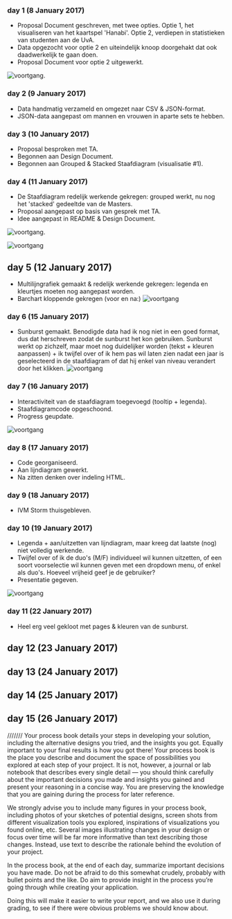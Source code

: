 ### day 1 (8 January 2017)
- Proposal Document geschreven, met twee opties. Optie 1, het visualiseren van het kaartspel 'Hanabi'. Optie 2, verdiepen in statistieken van studenten aan de UvA.
- Data opgezocht voor optie 2 en uiteindelijk knoop doorgehakt dat ook daadwerkelijk te gaan doen.
- Proposal Document voor optie 2 uitgewerkt.

![voortgang](/doc/Sketch.png).


### day 2 (9 January 2017)
- Data handmatig verzameld en omgezet naar CSV & JSON-format. 
- JSON-data aangepast om mannen en vrouwen in aparte sets te hebben.

### day 3 (10 January 2017)
- Proposal besproken met TA.
- Begonnen aan Design Document.
- Begonnen aan Grouped & Stacked Staafdiagram (visualisatie #1).

### day 4 (11 January 2017)
- De Staafdiagram redelijk werkende gekregen: grouped werkt, nu nog het 'stacked' gedeeltde van de Masters.
- Proposal aangepast op basis van gesprek met TA. 
- Idee aangepast in README & Design Document.

![voortgang](/doc/Sketchv2.png).


![voortgang](/doc/voortgang_v1.png)

## day 5 (12 January 2017)
- Multilijngrafiek gemaakt & redelijk werkende gekregen: legenda en kleurtjes moeten nog aangepast worden. 
- Barchart kloppende gekregen (voor en na:)
![voortgang](/doc/barchart.png)

### day 6 (15 January 2017)
- Sunburst gemaakt. Benodigde data had ik nog niet in een goed format, dus dat  herschreven zodat de sunburst het kon gebruiken. Sunburst werkt op zichzelf, maar moet nog duidelijker worden (tekst + kleuren aanpassen) + ik twijfel over of ik hem pas wil laten zien nadat een jaar is geselecteerd in de staafdiagram of dat hij enkel van niveau verandert door het klikken.
![voortgang](/doc/sunburstv1.png)

### day 7 (16 January 2017)
- Interactiviteit van de staafdiagram toegevoegd (tooltip + legenda).
- Staafdiagramcode opgeschoond. 
- Progress geupdate.

![voortgang](/doc/barchartv2.png)

### day 8 (17 January 2017)
- Code georganiseerd. 
- Aan lijndiagram gewerkt.
- Na zitten denken over indeling HTML.

### day 9 (18 January 2017)
- IVM Storm thuisgebleven.

### day 10 (19 January 2017)
- Legenda + aan/uitzetten van lijndiagram, maar kreeg dat laatste (nog) niet volledig werkende.
- Twijfel over of ik de duo's (M/F) individueel wil kunnen uitzetten, of een soort voorselectie wil kunnen geven met een dropdown menu, of enkel als duo's. Hoeveel vrijheid geef je de gebruiker?
- Presentatie gegeven. 

![voortgang](/doc/linechartv1.png)


### day 11 (22 January 2017)
- Heel erg veel gekloot met pages & kleuren van de sunburst.

## day 12 (23 January 2017)
## day 13 (24 January 2017)
## day 14 (25 January 2017)
## day 15 (26 January 2017)







///////
Your process book details your steps in developing your solution, including the alternative designs you tried, and the insights you got. Equally important to your final results is how you got there! Your process book is the place you describe and document the space of possibilities you explored at each step of your project. It is not, however, a journal or lab notebook that describes every single detail — you should think carefully about the important decisions you made and insights you gained and present your reasoning in a concise way. You are preserving the knowledge that you are gaining during the process for later reference.

We strongly advise you to include many figures in your process book, including photos of your sketches of potential designs, screen shots from different visualization tools you explored, inspirations of visualizations you found online, etc. Several images illustrating changes in your design or focus over time will be far more informative than text describing those changes. Instead, use text to describe the rationale behind the evolution of your project.

In the process book, at the end of each day, summarize important decisions you have made. Do not be afraid to do this somewhat crudely, probably with bullet points and the like. Do aim to provide insight in the process you’re going through while creating your application.

Doing this will make it easier to write your report, and we also use it during grading, to see if there were obvious problems we should know about.

